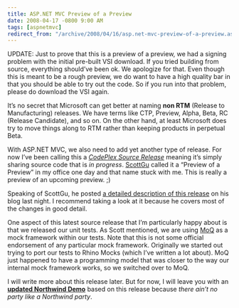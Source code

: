 ```yaml
---
title: ASP.NET MVC Preview of a Preview
date: 2008-04-17 -0800 9:00 AM
tags: [aspnetmvc]
redirect_from: "/archive/2008/04/16/asp.net-mvc-preview-of-a-preview.aspx/"
---
```


UPDATE: Just to prove that this is a preview of a preview, we had a
signing problem with the initial pre-built VSI download. If you tried
building from source, everything should’ve been ok. We apologize for
that. Even though this is meant to be a rough preview, we do want to
have a high quality bar in that you should be able to try out the code.
So if you run into that problem, please do download the VSI again.

It’s no secret that Microsoft can get better at naming **non RTM**
(Release to Manufacturing) releases. We have terms like CTP, Preview,
Alpha, Beta, RC (Release Candidate), and so on. On the other hand, at
least Microsoft does try to move things along to RTM rather than keeping
products in perpetual Beta.

With ASP.NET MVC, we also need to add yet another type of release. For
now I’ve been calling this a *[CodePlex Source
Release](http://www.codeplex.com/aspnet/Release/ProjectReleases.aspx?ReleaseId=12640 "CodePlex Source Release")*
meaning it’s simply sharing source code that is *in progress*.
[ScottGu](http://weblogs.asp.net/scottgu/ "Scott Guthrie") called it a
“Preview of a Preview” in my office one day and that name stuck with me.
This is really a preview of an upcoming preview. ;)

Speaking of ScottGu, he posted [a detailed description of this
release](http://weblogs.asp.net/scottgu/archive/2008/04/16/asp-net-mvc-source-refresh-preview.aspx "ASP.NET MVC Source Refresh Preview")
on his blog last night. I recommend taking a look at it because he
covers most of the changes in good detail.

One aspect of this latest source release that I’m particularly happy
about is that we released our unit tests. As Scott mentioned, we are
using [MoQ](http://code.google.com/p/moq/ "Moq") as a mock framework
within our tests. Note that this is not some official endorsement of any
particular mock framework. Originally we started out trying to port our
tests to Rhino Mocks (which I’ve written a lot about).
MoQ just happened to have a programming model that was closer to the way
our internal mock framework works, so we switched over to MoQ.

I will write more about this release later. But for now, I will leave
you with an **[updated Northwind
Demo](https://haacked.com/code/NorthwindDemo.zip "Northwind")** based on
this release because *there ain’t no party like a Northwind party*.

